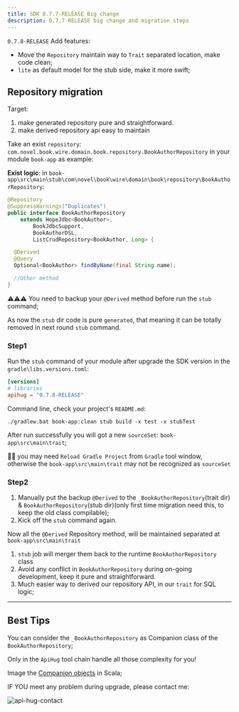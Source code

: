 ```yaml
---
title: SDK 0.7.7-RELEASE Big change
description: 0.7.7-RELEASE big change and migration steps
---
```


`0.7.8-RELEASE` Add features:

- Move the `Repository` maintain way to `Trait` separated location, make code clean;
- `lite` as default model for the stub side, make it more swift;

## Repository migration

Target:

1. make generated repository pure and straightforward.
2. make derived repository api easy to maintain

Take an exist `repository`: `com.novel.book.wire.domain.book.repository.BookAuthorRepository` in your module `book-app` as example:

**Exist logic**: in `book-app\src\main\stub\com\novel\book\wire\domain\book\repository\BookAuthorRepository`:

```java
@Repository
@SuppressWarnings("Duplicates")
public interface BookAuthorRepository
    extends HopeJdbc<BookAuthor>,
        BookJdbcSupport,
        BookAuthorDSL,
        ListCrudRepository<BookAuthor, Long> {

  @Derived
  @Query
  Optional<BookAuthor> findByName(final String name);

  //Other method
}
```

⚠️⚠️⚠️ You need to backup your `@Derived` method before run the `stub` command;

As now the `stub` dir code is pure `generated`, that meaning it can be totally removed in next round `stub` command.

### Step1

Run the `stub` command of your module after upgrade the SDK version in the `gradle\libs.versions.toml`:

```toml
[versions]
# libraries
apihug = "0.7.8-RELEASE"
```

Command line, check your project's `README.md`:

```shell
./gradlew.bat book-app:clean stub build -x test -x stubTest
```

After run successfully you will got a new `sourceSet`: `book-app\src\main\trait`;

💁‍♀️ you may need `Reload Gradle Project` from `Gradle` tool window, otherwise the `book-app\src\main\trait` may not be recognized as `sourceSet`

### Step2

1. Manually put the backup `@Derived` to the `_BookAuthorRepository`(trait dir) & `BookAuthorRepository`(stub dir)(only first time migration need this, to keep the old class compilable);
2. Kick off the `stub` command again.

Now all the `@Derived` Repository method, will be maintained separated at `book-app\src\main\trait`

1. `stub` job will merger them back to the runtime `BookAuthorRepository` class
2. Avoid any conflict in `BookAuthorRepository` during on-going development, keep it pure and straightforward.
3. Much easier way to derived our repository API, in our `trait` for SQL logic;

---

## Best Tips

You can consider the `_BookAuthorRepository` as Companion class of the `BookAuthorRepository`;

Only in the `ApiHug` tool chain handle all those complexity for you!

Image the [Companion objects](https://docs.scala-lang.org/scala3/book/domain-modeling-tools.html#companion-objects) in Scala;

IF YOU meet any problem during upgrade, please contact me:

![api-hug-contact](../public/image/apihug-001.gif)
